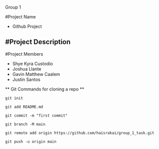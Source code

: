 Group 1 

#Project Name
- Github Project

#Project Description
-

#Project Members 
- Shye Kyra Custodio
- Joshua Llante
- Gavin Matthew Caalem
- Justin Santos

** Git Commands for cloning a repo **

` git init `

` git add README.md `

` git commit -m "first commit" `

` git branch -M main `

` git remote add origin https://github.com/haisrakai/group_1_task.git `

` git push -u origin main `
